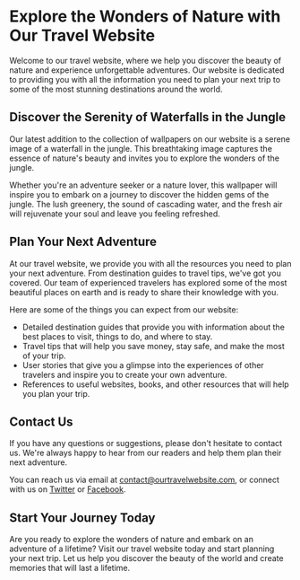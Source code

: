 <!--
Write me content for website with wallpaper which alt text is:

"A serene image of a waterfall in the jungle for a travel or adventure website"

The name/title of the page should not be 1:1 copy of the alt text but rather a real content of the website which is using this wallpaper.

- Use markdown format 
- Start with the heading
- The content should look like a real website 
- Include real sections like references, contact, user stories, etc. use things relevant to the page purpose.
- Feel free to use structure like headings, bullets, numbering, blockquotes, paragraphs, horizontal lines, etc.
- You can use formatting like bold or _italic_
- You can include UTF-8 emojis
- Links should be only #hash anchors (and you can refer to the document itself)
- Do not include images
-->

<!--font:"Montserrat"-->

# Explore the Wonders of Nature with Our Travel Website

Welcome to our travel website, where we help you discover the beauty of nature and experience unforgettable adventures. Our website is dedicated to providing you with all the information you need to plan your next trip to some of the most stunning destinations around the world.

## Discover the Serenity of Waterfalls in the Jungle

Our latest addition to the collection of wallpapers on our website is a serene image of a waterfall in the jungle. This breathtaking image captures the essence of nature's beauty and invites you to explore the wonders of the jungle.

Whether you're an adventure seeker or a nature lover, this wallpaper will inspire you to embark on a journey to discover the hidden gems of the jungle. The lush greenery, the sound of cascading water, and the fresh air will rejuvenate your soul and leave you feeling refreshed.

## Plan Your Next Adventure

At our travel website, we provide you with all the resources you need to plan your next adventure. From destination guides to travel tips, we've got you covered. Our team of experienced travelers has explored some of the most beautiful places on earth and is ready to share their knowledge with you.

Here are some of the things you can expect from our website:

- Detailed destination guides that provide you with information about the best places to visit, things to do, and where to stay.
- Travel tips that will help you save money, stay safe, and make the most of your trip.
- User stories that give you a glimpse into the experiences of other travelers and inspire you to create your own adventure.
- References to useful websites, books, and other resources that will help you plan your trip.

## Contact Us

If you have any questions or suggestions, please don't hesitate to contact us. We're always happy to hear from our readers and help them plan their next adventure.

You can reach us via email at [contact@ourtravelwebsite.com](#contact), or connect with us on [Twitter](#twitter) or [Facebook](#facebook).

## Start Your Journey Today

Are you ready to explore the wonders of nature and embark on an adventure of a lifetime? Visit our travel website today and start planning your next trip. Let us help you discover the beauty of the world and create memories that will last a lifetime.
